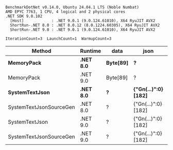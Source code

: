 ```

BenchmarkDotNet v0.14.0, Ubuntu 24.04.1 LTS (Noble Numbat)
AMD EPYC 7763, 1 CPU, 4 logical and 2 physical cores
.NET SDK 9.0.102
  [Host]            : .NET 9.0.1 (9.0.124.61010), X64 RyuJIT AVX2
  ShortRun-.NET 8.0 : .NET 8.0.12 (8.0.1224.60305), X64 RyuJIT AVX2
  ShortRun-.NET 9.0 : .NET 9.0.1 (9.0.124.61010), X64 RyuJIT AVX2

IterationCount=3  LaunchCount=1  WarmupCount=3  

```
| Method                  | Runtime  | data     | json                | Mean      | Error      | StdDev   | Min       | Max       | Gen0   | Allocated |
|------------------------ |--------- |--------- |-------------------- |----------:|-----------:|---------:|----------:|----------:|-------:|----------:|
| **MemoryPack**              | **.NET 8.0** | **Byte[89]** | **?**                   |  **60.34 ns** |   **3.354 ns** | **0.184 ns** |  **60.14 ns** |  **60.49 ns** | **0.0062** |     **104 B** |
| MemoryPack              | .NET 9.0 | Byte[89] | ?                   |  42.47 ns |   8.149 ns | 0.447 ns |  42.05 ns |  42.94 ns | 0.0062 |     104 B |
| **SystemTextJson**          | **.NET 8.0** | **?**        | **{&quot;Gn(...)&quot;:0} [182]** | **966.73 ns** | **105.644 ns** | **5.791 ns** | **962.55 ns** | **973.34 ns** | **0.0057** |     **104 B** |
| SystemTextJsonSourceGen | .NET 8.0 | ?        | {&quot;Gn(...)&quot;:0} [182] | 934.99 ns |  55.443 ns | 3.039 ns | 932.65 ns | 938.43 ns | 0.0057 |     104 B |
| SystemTextJson          | .NET 9.0 | ?        | {&quot;Gn(...)&quot;:0} [182] | 946.80 ns |   7.623 ns | 0.418 ns | 946.32 ns | 947.07 ns | 0.0057 |     104 B |
| SystemTextJsonSourceGen | .NET 9.0 | ?        | {&quot;Gn(...)&quot;:0} [182] | 929.77 ns |  52.151 ns | 2.859 ns | 927.23 ns | 932.86 ns | 0.0057 |     104 B |
